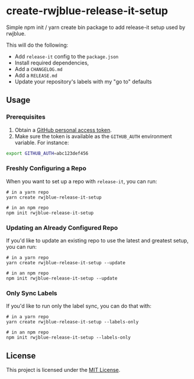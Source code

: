 # create-rwjblue-release-it-setup

Simple npm init / yarn create bin package to add release-it setup used by rwjblue.

This will do the following:

* Add `release-it` config to the `package.json`
* Install required dependencies,
* Add a `CHANGELOG.md`
* Add a `RELEASE.md`
* Update your repository's labels with my "go to" defaults

## Usage

### Prerequisites

1. Obtain a [GitHub personal access token][generate-token].
2. Make sure the token is available as the `GITHUB_AUTH` environment variable.
  For instance:
  ```bash
  export GITHUB_AUTH=abc123def456
  ```

[generate-token]: https://github.com/settings/tokens/new?scopes=repo&description=GITHUB_AUTH+env+variable

### Freshly Configuring a Repo

When you want to set up a repo with `release-it`, you can run:

```
# in a yarn repo
yarn create rwjblue-release-it-setup

# in an npm repo
npm init rwjblue-release-it-setup
```

### Updating an Already Configured Repo

If you'd like to update an existing repo to use the latest and greatest setup, you can run:

```
# in a yarn repo
yarn create rwjblue-release-it-setup --update

# in an npm repo
npm init rwjblue-release-it-setup --update
```

### Only Sync Labels

If you'd like to run only the label sync, you can do that with:

```
# in a yarn repo
yarn create rwjblue-release-it-setup --labels-only

# in an npm repo
npm init rwjblue-release-it-setup --labels-only
```

## License

This project is licensed under the [MIT License](LICENSE.md).
